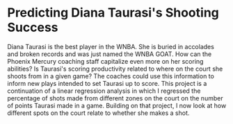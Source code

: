 # Predicting Diana Taurasi's Shooting Success
Diana Taurasi is the best player in the WNBA. She is buried in accolades and broken records and was just named the WNBA GOAT. How can the Phoenix Mercury coaching staff capitalize even more on her scoring abilities? Is Taurasi's scoring productivity related to where on the court she shoots from in a given game? The coaches could use this information to inform new plays intended to set Taurasi up to score. This project is a continuation of a linear regression analysis in which I regressed the percentage of shots made from different zones on the court on the number of points Taurasi made in a game. Building on that project, I now look at how different spots on the court relate to whether she makes a shot.
